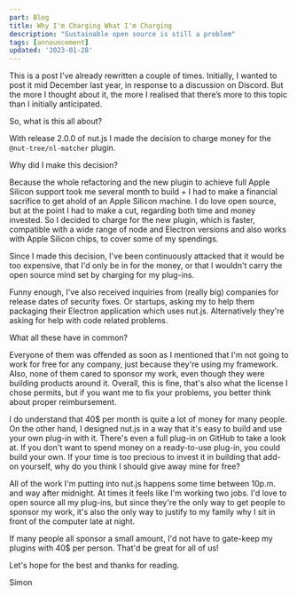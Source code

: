 ```yaml
---
part: Blog
title: Why I'm Charging What I'm Charging
description: "Sustainable open source is still a problem"
tags: [announcement]
updated: '2023-01-28'
---
```


This is a post I've already rewritten a couple of times. Initially, I wanted to post it mid December last year, in response to a discussion on Discord. But the more I thought about it, the more I realised that there’s more to this topic than I initially anticipated.

So, what is this all about?

With release 2.0.0 of nut.js I made the decision to charge money for the `@nut-tree/nl-matcher` plugin.

Why did I make this decision?

Because the whole refactoring and the new plugin to achieve full Apple Silicon support took me several month to build + I had to make a financial sacrifice to get ahold of an Apple Silicon machine. 
I do love open source, but at the point I had to make a cut, regarding both time and money invested. 
So I decided to charge for the new plugin, which is faster, compatible with a wide range of node and Electron versions and also works with Apple Silicon chips, to cover some of my spendings.

Since I made this decision, I've been continuously attacked that it would be too expensive, that I'd only be in for the money, or that I wouldn't carry the open source mind set by charging for my plug-ins.

Funny enough, I've also received inquiries from (really big) companies for release dates of security fixes. 
Or startups, asking my to help them packaging their Electron application which uses nut.js. 
Alternatively they're asking for help with code related problems.

What all these have in common? 

Everyone of them was offended as soon as I mentioned that I'm not going to work for free for any company, just because they're using my framework. 
Also, none of them cared to sponsor my work, even though they were building products around it.
Overall, this is fine, that's also what the license I chose permits, but if you want me to fix your problems, you better think about proper reimbursement.

I do understand that 40$ per month is quite a lot of money for many people. 
On the other hand, I designed nut.js in a way that it's easy to build and use your own plug-in with it. 
There's even a full plug-in on GitHub to take a look at.
If you don't want to spend money on a ready-to-use plug-in, you could build your own. 
If your time is too precious to invest it in building that add-on yourself, why do you think I should give away mine for free?

All of the work I'm putting into nut.js happens some time between 10p.m. and way after midnight. 
At times it feels like I'm working two jobs. 
I'd love to open source all my plug-ins, but since they're the only way to get people to sponsor my work, it's also the only way to justify to my family why I sit in front of the computer late at night.

If many people all sponsor a small amount, I'd not have to gate-keep my plugins with 40$ per person. 
That'd be great for all of us!

Let's hope for the best and thanks for reading.

Simon